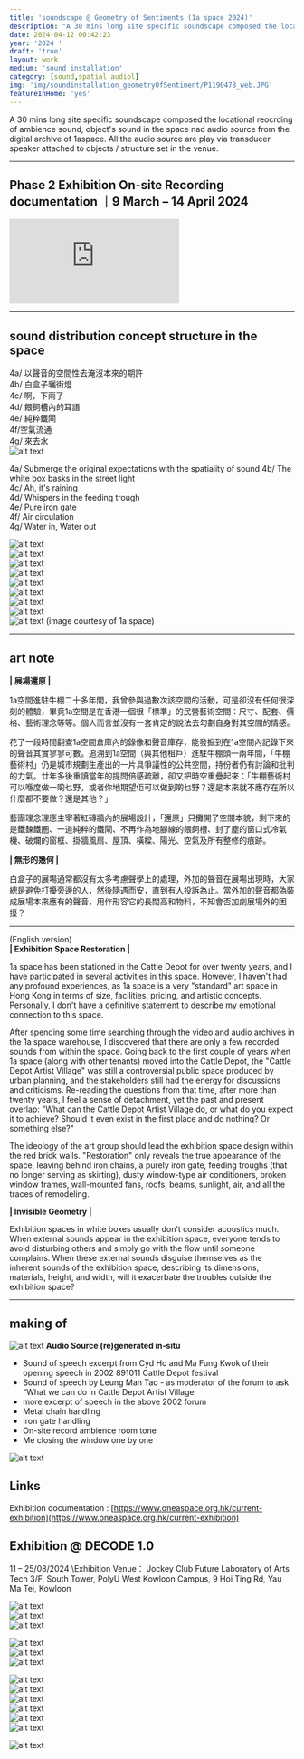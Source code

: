 ```yaml
---
title: 'soundscape @ Geometry of Sentiments (1a space 2024)'
description: "A 30 mins long site specific soundscape composed the locational reocrding of ambience sound, object's sound in the space nad audio source from the digital archive of 1aspace. All the audio source are play via transducer speaker attached to objects / structure set in the venue. "
date: 2024-04-12 00:42:23
year: '2024 '
draft: 'true'
layout: work
medium: 'sound installation'
category: [sound,spatial audiol]
img: 'img/soundinstallation_geometryOfSentiment/P1190478_web.JPG'
featureInHome: 'yes'
---
```


A 30 mins long site specific soundscape composed the locational reocrding of ambience sound, object's sound in the space nad audio source from the digital archive of 1aspace. All the audio source are play via transducer speaker attached to objects / structure set in the venue.  

---

## Phase 2 Exhibition On-site Recording documentation ｜9 March – 14 April 2024  
   
<iframe style="aspect-ratio: 16/9;" class="w-full " src="https://www.youtube.com/embed/d2VDPnW5xmg?si=UBIk7pB2eyDXg9NW" title="YouTube video player" frameborder="0" allow="accelerometer; autoplay; clipboard-write; encrypted-media; gyroscope; picture-in-picture; web-share" allowfullscreen></iframe>

---

## sound distribution concept structure in the space
4a/ 以聲音的空間性去淹沒本來的期許  
4b/ 白盒子曬街燈  
4c/ 啊，下雨了  
4d/ 餵飼槽內的耳語  
4e/ 純粹鐵閘  
4f/空氣流通   
4g/ 來去水  
![alt text](/img/soundinstallation_geometryOfSentiment/speaker-distribution-plan.jpg)

4a/ Submerge the original expectations with the spatiality of sound 4b/ The white box basks in the street light  
4c/ Ah, it's raining  
4d/ Whispers in the feeding trough  
4e/ Pure iron gate  
4f/ Air circulation  
4g/ Water in, Water out  

![alt text](/img/soundinstallation_geometryOfSentiment/fab745_8ad29073deb5485b8bbbe400c89591d6~mv2.webp)  
![alt text](/img/soundinstallation_geometryOfSentiment/onsite-inage-1.jpg)  
![alt text](/img/soundinstallation_geometryOfSentiment/P1190478_web.JPG)   
![alt text](/img/soundinstallation_geometryOfSentiment/fab745_125ed77162ba4f4f9877cd80f5ae53a0~mv2.webp)   
![alt text](/img/soundinstallation_geometryOfSentiment/P1190481_web.JPG)   
![alt text](/img/soundinstallation_geometryOfSentiment/fab745_135caa20ca404327bde53b0e5de8f8d6~mv2.webp)   
![alt text](/img/soundinstallation_geometryOfSentiment/fab745_731d824e97d741318cebc396fa61903a~mv2.webp)   
![alt text](/img/soundinstallation_geometryOfSentiment/fab745_df41744897b04ecc8ea83026a7fec540~mv2.webp)   
![alt text](/img/soundinstallation_geometryOfSentiment/fab745_e62549aa40b6435ebbde35e95cce5d2a~mv2.webp) (image courtesy of 1a space)


----

## art note
**| 展場還原 |** 

1a空間進駐牛棚二十多年間，我曾參與過數次該空間的活動，可是卻沒有任何很深刻的體驗，畢竟1a空間是在香港一個很「標準」的民營藝術空間：尺寸、配套、價格、藝術理念等等。個人而言並沒有一套肯定的說法去勾劃自身對其空間的情感。 

花了一段時間翻查1a空間倉庫內的錄像和聲音庫存，能發掘到在1a空間內記錄下來的聲音其實寥寥可數。追溯到1a空間（與其他租戶）進駐牛棚頭一兩年間，「牛棚藝術村」仍是城市規劃生產出的一片具爭議性的公共空間，持份者仍有討論和批判的力氣。廿年多後重讀當年的提問倍感疏離，卻又把時空重疊起來：「牛棚藝術村可以喺度做一啲乜野，或者你地期望佢可以做到啲乜野？還是本來就不應存在所以什麼都不要做？還是其他？」

藝團理念理應主宰著紅磚牆內的展場設計，「還原」只攤開了空間本貌，剩下來的是鐵鍊鐵圏、一道純粹的鐵閘、不再作為地腳線的餵飼槽、封了塵的窗口式冷氣機、破爛的窗框、掛牆風扇、屋頂、橫樑、陽光、空氣及所有整修的痕跡。 

**| 無形的幾何 |**

白盒子的展場通常都沒有太多考慮聲學上的處理，外加的聲音在展場出現時，大家總是避免打擾旁邊的人，然後隨遇而安，直到有人投訴為止。當外加的聲音都偽裝成展場本來應有的聲音，用作形容它的長闊高和物料，不知會否加劇展場外的困擾？ 

---

(English version)  
**| Exhibition Space Restoration |** 


1a space has been stationed in the Cattle Depot for over twenty years, and I have participated in several activities in this space. However, I haven't had any profound experiences, as 1a space is a very "standard" art space in Hong Kong in terms of size, facilities, pricing, and artistic concepts. Personally, I don't have a definitive statement to describe my emotional connection to this space. 

After spending some time searching through the video and audio archives in the 1a space warehouse, I discovered that there are only a few recorded sounds from within the space. Going back to the first couple of years when 1a space (along with other tenants) moved into the Cattle Depot, the "Cattle Depot Artist Village" was still a controversial public space produced by urban planning, and the stakeholders still had the energy for discussions and criticisms. Re-reading the questions from that time, after more than twenty years, I feel a sense of detachment, yet the past and present overlap: "What can the Cattle Depot Artist Village do, or what do you expect it to achieve? Should it even exist in the first place and do nothing? Or something else?" 

The ideology of the art group should lead the exhibition space design within the red brick walls. "Restoration" only reveals the true appearance of the space, leaving behind iron chains, a purely iron gate, feeding troughs (that no longer serving as skirting), dusty window-type air conditioners, broken window frames, wall-mounted fans, roofs, beams, sunlight, air, and all the traces of remodeling. 

**| Invisible Geometry |**

 Exhibition spaces in white boxes usually don't consider acoustics much. When external sounds appear in the exhibition space, everyone tends to avoid disturbing others and simply go with the flow until someone complains. When these external sounds disguise themselves as the inherent sounds of the exhibition space, describing its dimensions, materials, height, and width, will it exacerbate the troubles outside the exhibition space? 


---

## making of
![alt text](/img/soundinstallation_geometryOfSentiment/IMG_0183_web.JPG)
**Audio Source (re)generated in-situ**
- Sound of speech excerpt from Cyd Ho and Ma Fung Kwok of their opening speech in 2002 891011 Cattle Depot festival
- Sound of speech by Leung Man Tao - as moderator of the forum to ask “What we can do in Cattle Depot Artist Village
- more excerpt of speech in the above 2002 forum
- Metal chain handling
- Iron gate handling
- On-site record ambience room tone
- Me closing the window one by one

![alt text](/img/soundinstallation_geometryOfSentiment/IMG_0180_Compressed.JPG)
## Links
Exhibition documentation : [https://www.oneaspace.org.hk/current-exhibition](https://www.oneaspace.org.hk/current-exhibition)


## Exhibition @ DECODE 1.0
11 – 25/08/2024
\Exhibition Venue：
Jockey Club Future Laboratory of Arts Tech
3/F, South Tower, PolyU West Kowloon Campus, 9 Hoi Ting Rd, Yau Ma Tei, Kowloon

![alt text](/img/soundinstallation_geometryOfSentiment/decode10/P1230092.jpg)   
![alt text](/img/soundinstallation_geometryOfSentiment/decode10/P1230093.jpg)   
![alt text](/img/soundinstallation_geometryOfSentiment/decode10/P1230094.jpg)   
<!-- ![alt text](/img/soundinstallation_geometryOfSentiment/decode10/P1230095.jpg)    -->
![alt text](/img/soundinstallation_geometryOfSentiment/decode10/P1230096.jpg)   
![alt text](/img/soundinstallation_geometryOfSentiment/decode10/P1230097.jpg)   
![alt text](/img/soundinstallation_geometryOfSentiment/decode10/P1230098.jpg)   
<!-- ![alt text](/img/soundinstallation_geometryOfSentiment/decode10/P1230099.jpg)    -->
![alt text](/img/soundinstallation_geometryOfSentiment/decode10/P1230100.jpg)   
![alt text](/img/soundinstallation_geometryOfSentiment/decode10/P1230101.jpg)   
![alt text](/img/soundinstallation_geometryOfSentiment/decode10/P1230102.jpg)   
![alt text](/img/soundinstallation_geometryOfSentiment/decode10/P1230103.jpg)   
![alt text](/img/soundinstallation_geometryOfSentiment/decode10/P1230104.jpg)   
![alt text](/img/soundinstallation_geometryOfSentiment/decode10/P1230105.jpg)   
<!-- ![alt text](/img/soundinstallation_geometryOfSentiment/decode10/P1230106.jpg)    -->
![alt text](/img/soundinstallation_geometryOfSentiment/decode10/P1230109.jpg)   
<!-- ![alt text](/img/soundinstallation_geometryOfSentiment/decode10/P1230110.jpg)   -->